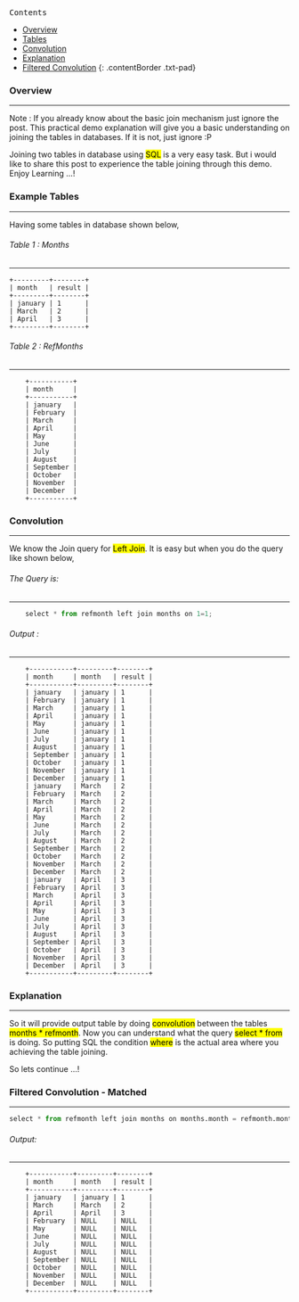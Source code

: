 <kbd class="imgtitle">Contents</kbd>

- [Overview](#overview)
- [Tables](#example-tables)
- [Convolution](#convolution)
- [Explanation](#explanation)
- [Filtered Convolution](#filtered-convolution---matched)
{: .contentBorder .txt-pad}

### Overview
<hr>

<p class="quickNote">Note : 
If you already know about the basic join mechanism just ignore the post. This practical demo explanation will
give you a basic understanding on joining the tables in databases. If it is not, just ignore :P</p> 

Joining two tables in database using <mark>SQL</mark> is a very easy task. But i would like to share this post to experience the 
table joining through this demo. Enjoy Learning ...!
<br>

### Example Tables
---

Having some tables in database shown below,
###### Table 1 : Months
<hr>

```text
+---------+--------+
| month   | result |
+---------+--------+
| january | 1      |
| March   | 2      |
| April   | 3      |
+---------+--------+
```

###### Table 2 : RefMonths
<hr>

```text
    +-----------+
    | month     |
    +-----------+
    | january   |
    | February  |
    | March     |
    | April     |
    | May       |
    | June      |
    | July      |
    | August    |
    | September |
    | October   |
    | November  |
    | December  |
    +-----------+
```

### Convolution 
---

We know the Join query for <mark>Left Join</mark>. It is easy but when you do the query like shown below,

###### The Query is:
<hr>

```python
    select * from refmonth left join months on 1=1;
```

###### Output :
<hr>

```text
    +-----------+---------+--------+
    | month     | month   | result |
    +-----------+---------+--------+
    | january   | january | 1      |
    | February  | january | 1      |
    | March     | january | 1      |
    | April     | january | 1      |
    | May       | january | 1      |
    | June      | january | 1      |
    | July      | january | 1      |
    | August    | january | 1      |
    | September | january | 1      |
    | October   | january | 1      |
    | November  | january | 1      |
    | December  | january | 1      |
    | january   | March   | 2      |
    | February  | March   | 2      |
    | March     | March   | 2      |
    | April     | March   | 2      |
    | May       | March   | 2      |
    | June      | March   | 2      |
    | July      | March   | 2      |
    | August    | March   | 2      |
    | September | March   | 2      |
    | October   | March   | 2      |
    | November  | March   | 2      |
    | December  | March   | 2      |
    | january   | April   | 3      |
    | February  | April   | 3      |
    | March     | April   | 3      |
    | April     | April   | 3      |
    | May       | April   | 3      |
    | June      | April   | 3      |
    | July      | April   | 3      |
    | August    | April   | 3      |
    | September | April   | 3      |
    | October   | April   | 3      |
    | November  | April   | 3      |
    | December  | April   | 3      |
    +-----------+---------+--------+
```
### Explanation
<hr>

So it will provide output table by doing <mark>convolution</mark> between the tables <mark>months * refmonth</mark>.
Now you can understand what the query <mark>select * from</mark> is doing. So putting SQL the condition <mark>where</mark> is the actual 
area where you achieving the table joining.

So lets continue ...! 
 
### Filtered Convolution - Matched
<hr>

```python
select * from refmonth left join months on months.month = refmonth.month;
```

###### Output:
<hr>

```text
    +-----------+---------+--------+
    | month     | month   | result |
    +-----------+---------+--------+
    | january   | january | 1      |
    | March     | March   | 2      |
    | April     | April   | 3      |
    | February  | NULL    | NULL   |
    | May       | NULL    | NULL   |
    | June      | NULL    | NULL   |
    | July      | NULL    | NULL   |
    | August    | NULL    | NULL   |
    | September | NULL    | NULL   |
    | October   | NULL    | NULL   |
    | November  | NULL    | NULL   |
    | December  | NULL    | NULL   |
    +-----------+---------+--------+
```